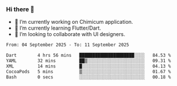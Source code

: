 ### Hi there 👋

<!--
**devcat37/devcat37** is a ✨ _special_ ✨ repository because its `README.md` (this file) appears on your GitHub profile.-->


- 🔭 I’m currently working on Chimicum application.
- 🌱 I’m currently learning Flutter/Dart.
- 👯 I’m looking to collaborate with UI designers.
<!-- - 🤔 I’m looking for help with ... -->

<!--START_SECTION:waka-->

```txt
From: 04 September 2025 - To: 11 September 2025

Dart        4 hrs 56 mins   █████████████████████░░░░   84.53 %
YAML        32 mins         ██▒░░░░░░░░░░░░░░░░░░░░░░   09.31 %
XML         14 mins         █░░░░░░░░░░░░░░░░░░░░░░░░   04.13 %
CocoaPods   5 mins          ▒░░░░░░░░░░░░░░░░░░░░░░░░   01.67 %
Bash        0 secs          ░░░░░░░░░░░░░░░░░░░░░░░░░   00.18 %
```

<!--END_SECTION:waka-->
